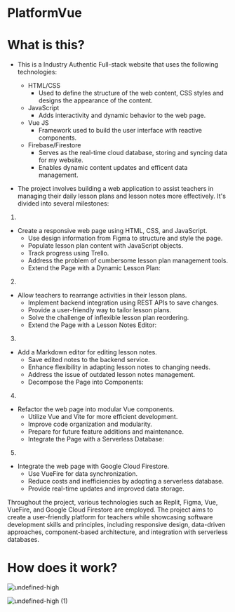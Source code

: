 # PlatformVue
# What is this? 
- This is a Industry Authentic Full-stack website that uses the following technologies:
  - HTML/CSS
    - Used to define the structure of the web content, CSS styles and designs the appearance of the content. 
  - JavaScript
    - Adds interactivity and dynamic behavior to the web page.
  - Vue JS
    - Framework used to build the user interface with reactive components. 
  - Firebase/Firestore
    - Serves as the real-time cloud database, storing and syncing data for my website.
    - Enables dynamic content updates and efficent data management.
  
- The project involves building a web application to assist teachers in managing their daily lesson plans and lesson notes more effectively. It's divided into several milestones:

1. 
- Create a responsive web page using HTML, CSS, and JavaScript.
  - Use design information from Figma to structure and style the page.
  - Populate lesson plan content with JavaScript objects.
  - Track progress using Trello.
  - Address the problem of cumbersome lesson plan management tools.
  - Extend the Page with a Dynamic Lesson Plan:
  
2. 
- Allow teachers to rearrange activities in their lesson plans.
  - Implement backend integration using REST APIs to save changes.
  - Provide a user-friendly way to tailor lesson plans.
  - Solve the challenge of inflexible lesson plan reordering.
  - Extend the Page with a Lesson Notes Editor:

3. 
- Add a Markdown editor for editing lesson notes.
  - Save edited notes to the backend service.
  - Enhance flexibility in adapting lesson notes to changing needs.
  - Address the issue of outdated lesson notes management.
  - Decompose the Page into Components:

4. 
- Refactor the web page into modular Vue components.
  - Utilize Vue and Vite for more efficient development.
  - Improve code organization and modularity.
  - Prepare for future feature additions and maintenance.
  - Integrate the Page with a Serverless Database:

5. 
- Integrate the web page with Google Cloud Firestore.
  - Use VueFire for data synchronization.
  - Reduce costs and inefficiencies by adopting a serverless database.
  - Provide real-time updates and improved data storage.

Throughout the project, various technologies such as Replit, Figma, Vue, VueFire, and Google Cloud Firestore are employed. The project aims to create a user-friendly platform for teachers while showcasing software development skills and principles, including responsive design, data-driven approaches, component-based architecture, and integration with serverless databases.

# How does it work?
![undefined-high](https://github.com/macleanl3vin/PlatformVue/assets/91438214/87122792-c6ca-4f98-9f3a-d58b3ea9ff1b)

![undefined-high (1)](https://github.com/macleanl3vin/PlatformVue/assets/91438214/70782fe8-7265-4b6f-9f7d-a0008bc32d50)
